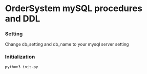 # OrderSystem mySQL procedures and DDL

### Setting
Change db_setting and db_name to your mysql server setting

### Initialization
```
python3 init.py
```